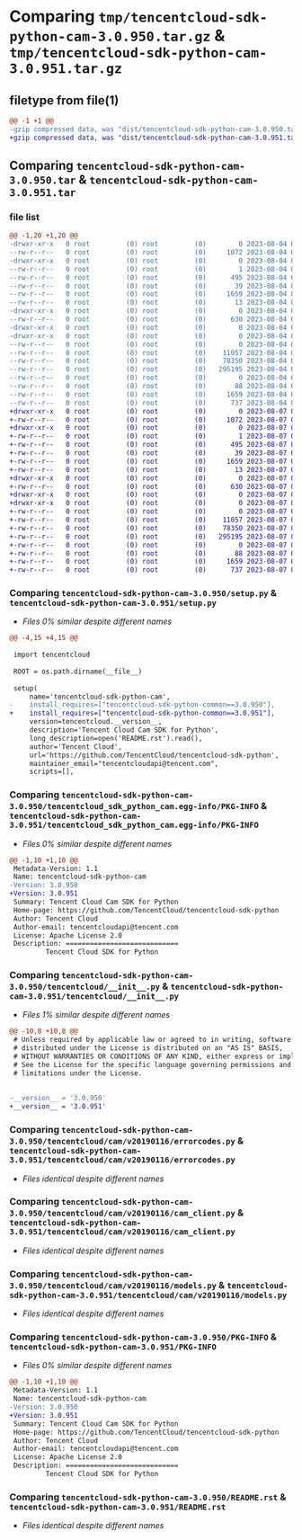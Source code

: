 # Comparing `tmp/tencentcloud-sdk-python-cam-3.0.950.tar.gz` & `tmp/tencentcloud-sdk-python-cam-3.0.951.tar.gz`

## filetype from file(1)

```diff
@@ -1 +1 @@
-gzip compressed data, was "dist/tencentcloud-sdk-python-cam-3.0.950.tar", last modified: Fri Aug  4 00:20:59 2023, max compression
+gzip compressed data, was "dist/tencentcloud-sdk-python-cam-3.0.951.tar", last modified: Mon Aug  7 00:20:52 2023, max compression
```

## Comparing `tencentcloud-sdk-python-cam-3.0.950.tar` & `tencentcloud-sdk-python-cam-3.0.951.tar`

### file list

```diff
@@ -1,20 +1,20 @@
-drwxr-xr-x   0 root         (0) root         (0)        0 2023-08-04 00:20:59.000000 tencentcloud-sdk-python-cam-3.0.950/
--rw-r--r--   0 root         (0) root         (0)     1072 2023-08-04 00:20:59.000000 tencentcloud-sdk-python-cam-3.0.950/setup.py
-drwxr-xr-x   0 root         (0) root         (0)        0 2023-08-04 00:20:59.000000 tencentcloud-sdk-python-cam-3.0.950/tencentcloud_sdk_python_cam.egg-info/
--rw-r--r--   0 root         (0) root         (0)        1 2023-08-04 00:20:59.000000 tencentcloud-sdk-python-cam-3.0.950/tencentcloud_sdk_python_cam.egg-info/dependency_links.txt
--rw-r--r--   0 root         (0) root         (0)      495 2023-08-04 00:20:59.000000 tencentcloud-sdk-python-cam-3.0.950/tencentcloud_sdk_python_cam.egg-info/SOURCES.txt
--rw-r--r--   0 root         (0) root         (0)       39 2023-08-04 00:20:59.000000 tencentcloud-sdk-python-cam-3.0.950/tencentcloud_sdk_python_cam.egg-info/requires.txt
--rw-r--r--   0 root         (0) root         (0)     1659 2023-08-04 00:20:59.000000 tencentcloud-sdk-python-cam-3.0.950/tencentcloud_sdk_python_cam.egg-info/PKG-INFO
--rw-r--r--   0 root         (0) root         (0)       13 2023-08-04 00:20:59.000000 tencentcloud-sdk-python-cam-3.0.950/tencentcloud_sdk_python_cam.egg-info/top_level.txt
-drwxr-xr-x   0 root         (0) root         (0)        0 2023-08-04 00:20:59.000000 tencentcloud-sdk-python-cam-3.0.950/tencentcloud/
--rw-r--r--   0 root         (0) root         (0)      630 2023-08-04 00:20:59.000000 tencentcloud-sdk-python-cam-3.0.950/tencentcloud/__init__.py
-drwxr-xr-x   0 root         (0) root         (0)        0 2023-08-04 00:20:59.000000 tencentcloud-sdk-python-cam-3.0.950/tencentcloud/cam/
-drwxr-xr-x   0 root         (0) root         (0)        0 2023-08-04 00:20:59.000000 tencentcloud-sdk-python-cam-3.0.950/tencentcloud/cam/v20190116/
--rw-r--r--   0 root         (0) root         (0)        0 2023-08-04 00:20:59.000000 tencentcloud-sdk-python-cam-3.0.950/tencentcloud/cam/v20190116/__init__.py
--rw-r--r--   0 root         (0) root         (0)    11057 2023-08-04 00:20:59.000000 tencentcloud-sdk-python-cam-3.0.950/tencentcloud/cam/v20190116/errorcodes.py
--rw-r--r--   0 root         (0) root         (0)    78350 2023-08-04 00:20:59.000000 tencentcloud-sdk-python-cam-3.0.950/tencentcloud/cam/v20190116/cam_client.py
--rw-r--r--   0 root         (0) root         (0)   295195 2023-08-04 00:20:59.000000 tencentcloud-sdk-python-cam-3.0.950/tencentcloud/cam/v20190116/models.py
--rw-r--r--   0 root         (0) root         (0)        0 2023-08-04 00:20:59.000000 tencentcloud-sdk-python-cam-3.0.950/tencentcloud/cam/__init__.py
--rw-r--r--   0 root         (0) root         (0)       88 2023-08-04 00:20:59.000000 tencentcloud-sdk-python-cam-3.0.950/setup.cfg
--rw-r--r--   0 root         (0) root         (0)     1659 2023-08-04 00:20:59.000000 tencentcloud-sdk-python-cam-3.0.950/PKG-INFO
--rw-r--r--   0 root         (0) root         (0)      737 2023-08-04 00:20:59.000000 tencentcloud-sdk-python-cam-3.0.950/README.rst
+drwxr-xr-x   0 root         (0) root         (0)        0 2023-08-07 00:20:52.000000 tencentcloud-sdk-python-cam-3.0.951/
+-rw-r--r--   0 root         (0) root         (0)     1072 2023-08-07 00:20:52.000000 tencentcloud-sdk-python-cam-3.0.951/setup.py
+drwxr-xr-x   0 root         (0) root         (0)        0 2023-08-07 00:20:52.000000 tencentcloud-sdk-python-cam-3.0.951/tencentcloud_sdk_python_cam.egg-info/
+-rw-r--r--   0 root         (0) root         (0)        1 2023-08-07 00:20:52.000000 tencentcloud-sdk-python-cam-3.0.951/tencentcloud_sdk_python_cam.egg-info/dependency_links.txt
+-rw-r--r--   0 root         (0) root         (0)      495 2023-08-07 00:20:52.000000 tencentcloud-sdk-python-cam-3.0.951/tencentcloud_sdk_python_cam.egg-info/SOURCES.txt
+-rw-r--r--   0 root         (0) root         (0)       39 2023-08-07 00:20:52.000000 tencentcloud-sdk-python-cam-3.0.951/tencentcloud_sdk_python_cam.egg-info/requires.txt
+-rw-r--r--   0 root         (0) root         (0)     1659 2023-08-07 00:20:52.000000 tencentcloud-sdk-python-cam-3.0.951/tencentcloud_sdk_python_cam.egg-info/PKG-INFO
+-rw-r--r--   0 root         (0) root         (0)       13 2023-08-07 00:20:52.000000 tencentcloud-sdk-python-cam-3.0.951/tencentcloud_sdk_python_cam.egg-info/top_level.txt
+drwxr-xr-x   0 root         (0) root         (0)        0 2023-08-07 00:20:52.000000 tencentcloud-sdk-python-cam-3.0.951/tencentcloud/
+-rw-r--r--   0 root         (0) root         (0)      630 2023-08-07 00:20:52.000000 tencentcloud-sdk-python-cam-3.0.951/tencentcloud/__init__.py
+drwxr-xr-x   0 root         (0) root         (0)        0 2023-08-07 00:20:52.000000 tencentcloud-sdk-python-cam-3.0.951/tencentcloud/cam/
+drwxr-xr-x   0 root         (0) root         (0)        0 2023-08-07 00:20:52.000000 tencentcloud-sdk-python-cam-3.0.951/tencentcloud/cam/v20190116/
+-rw-r--r--   0 root         (0) root         (0)        0 2023-08-07 00:20:52.000000 tencentcloud-sdk-python-cam-3.0.951/tencentcloud/cam/v20190116/__init__.py
+-rw-r--r--   0 root         (0) root         (0)    11057 2023-08-07 00:20:52.000000 tencentcloud-sdk-python-cam-3.0.951/tencentcloud/cam/v20190116/errorcodes.py
+-rw-r--r--   0 root         (0) root         (0)    78350 2023-08-07 00:20:52.000000 tencentcloud-sdk-python-cam-3.0.951/tencentcloud/cam/v20190116/cam_client.py
+-rw-r--r--   0 root         (0) root         (0)   295195 2023-08-07 00:20:52.000000 tencentcloud-sdk-python-cam-3.0.951/tencentcloud/cam/v20190116/models.py
+-rw-r--r--   0 root         (0) root         (0)        0 2023-08-07 00:20:52.000000 tencentcloud-sdk-python-cam-3.0.951/tencentcloud/cam/__init__.py
+-rw-r--r--   0 root         (0) root         (0)       88 2023-08-07 00:20:52.000000 tencentcloud-sdk-python-cam-3.0.951/setup.cfg
+-rw-r--r--   0 root         (0) root         (0)     1659 2023-08-07 00:20:52.000000 tencentcloud-sdk-python-cam-3.0.951/PKG-INFO
+-rw-r--r--   0 root         (0) root         (0)      737 2023-08-07 00:20:52.000000 tencentcloud-sdk-python-cam-3.0.951/README.rst
```

### Comparing `tencentcloud-sdk-python-cam-3.0.950/setup.py` & `tencentcloud-sdk-python-cam-3.0.951/setup.py`

 * *Files 0% similar despite different names*

```diff
@@ -4,15 +4,15 @@
 
 import tencentcloud
 
 ROOT = os.path.dirname(__file__)
 
 setup(
     name='tencentcloud-sdk-python-cam',
-    install_requires=["tencentcloud-sdk-python-common==3.0.950"],
+    install_requires=["tencentcloud-sdk-python-common==3.0.951"],
     version=tencentcloud.__version__,
     description='Tencent Cloud Cam SDK for Python',
     long_description=open('README.rst').read(),
     author='Tencent Cloud',
     url='https://github.com/TencentCloud/tencentcloud-sdk-python',
     maintainer_email="tencentcloudapi@tencent.com",
     scripts=[],
```

### Comparing `tencentcloud-sdk-python-cam-3.0.950/tencentcloud_sdk_python_cam.egg-info/PKG-INFO` & `tencentcloud-sdk-python-cam-3.0.951/tencentcloud_sdk_python_cam.egg-info/PKG-INFO`

 * *Files 0% similar despite different names*

```diff
@@ -1,10 +1,10 @@
 Metadata-Version: 1.1
 Name: tencentcloud-sdk-python-cam
-Version: 3.0.950
+Version: 3.0.951
 Summary: Tencent Cloud Cam SDK for Python
 Home-page: https://github.com/TencentCloud/tencentcloud-sdk-python
 Author: Tencent Cloud
 Author-email: tencentcloudapi@tencent.com
 License: Apache License 2.0
 Description: ============================
         Tencent Cloud SDK for Python
```

### Comparing `tencentcloud-sdk-python-cam-3.0.950/tencentcloud/__init__.py` & `tencentcloud-sdk-python-cam-3.0.951/tencentcloud/__init__.py`

 * *Files 1% similar despite different names*

```diff
@@ -10,8 +10,8 @@
 # Unless required by applicable law or agreed to in writing, software
 # distributed under the License is distributed on an "AS IS" BASIS,
 # WITHOUT WARRANTIES OR CONDITIONS OF ANY KIND, either express or implied.
 # See the License for the specific language governing permissions and
 # limitations under the License.
 
 
-__version__ = '3.0.950'
+__version__ = '3.0.951'
```

### Comparing `tencentcloud-sdk-python-cam-3.0.950/tencentcloud/cam/v20190116/errorcodes.py` & `tencentcloud-sdk-python-cam-3.0.951/tencentcloud/cam/v20190116/errorcodes.py`

 * *Files identical despite different names*

### Comparing `tencentcloud-sdk-python-cam-3.0.950/tencentcloud/cam/v20190116/cam_client.py` & `tencentcloud-sdk-python-cam-3.0.951/tencentcloud/cam/v20190116/cam_client.py`

 * *Files identical despite different names*

### Comparing `tencentcloud-sdk-python-cam-3.0.950/tencentcloud/cam/v20190116/models.py` & `tencentcloud-sdk-python-cam-3.0.951/tencentcloud/cam/v20190116/models.py`

 * *Files identical despite different names*

### Comparing `tencentcloud-sdk-python-cam-3.0.950/PKG-INFO` & `tencentcloud-sdk-python-cam-3.0.951/PKG-INFO`

 * *Files 0% similar despite different names*

```diff
@@ -1,10 +1,10 @@
 Metadata-Version: 1.1
 Name: tencentcloud-sdk-python-cam
-Version: 3.0.950
+Version: 3.0.951
 Summary: Tencent Cloud Cam SDK for Python
 Home-page: https://github.com/TencentCloud/tencentcloud-sdk-python
 Author: Tencent Cloud
 Author-email: tencentcloudapi@tencent.com
 License: Apache License 2.0
 Description: ============================
         Tencent Cloud SDK for Python
```

### Comparing `tencentcloud-sdk-python-cam-3.0.950/README.rst` & `tencentcloud-sdk-python-cam-3.0.951/README.rst`

 * *Files identical despite different names*

